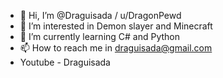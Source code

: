 - 👋 Hi, I’m @Draguisada / u/DragonPewd
- 👀 I’m interested in Demon slayer and Minecraft
- 🌱 I’m currently learning C# and Python
- 📫 How to reach me in draguisada@gmail.com
- Youtube - Draguisada

